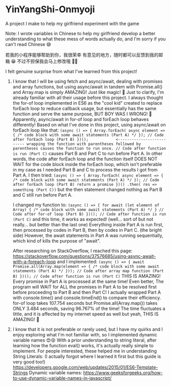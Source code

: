 # YinYangShi-Onmyoji
A project I make to help my girlfriend experiment with the game

Note: I wrote variables in Chinese to help my girlfriend develop a better understanding to what these mess of words actually do, and I'm sorry if you can't read Chinese 😅

若我的小程序能够帮助到你，我很荣幸
有意见的地方，随时都可以反馈到我的邮箱 😁
不过不担保我会马上修改哦 🤣😜

I felt genuine surprise from what I've learned from this project!
1.  I know that I will be using fetch and async/await, dealing with promises and array functions,
    but using async/await in tandem with Promise.all() and Array.map is simply AMAZING! Just like magic! 🤩
    Just to clarify, I'm already familiar with all their usage before this project.
    I always thought the for-of loop implemented in ES6 as the "cool kid" created to replace forEach loop to reduce callback usage,
    but essentially has the same function and serve the same purpose, BUT BOY WAS I WRONG! 🤣
    Apparently, async/await in for-of loop and forEach loop behaves differently!
    Based on what I've done in this project, using async/await on forEach loop like that:
    `
    (async () => {
      Array.forEach( async element => {
        /*
          code block with some await statements (Part A)
        */
      });
      // Code after forEach loop (Part B)
    })();            <-------------------------- wrapping the function with parentheses followed by parentheses causes the function to run once.
    // Code after function is run (Part C)
    `
    causes Part B and Part C to run before Part A.
    In other words, the code after forEach loop and the function itself DOES NOT WAIT for the code block inside the forEach loop,
    which isn't preferable in my case as I needed Part B and C to process the results I got from Part A.
    I then tried:
    `
    (async () => {
      Array.forEach( async element => {
        /*
          code block with some await statements (Part A)
        */
      });
      // Code after forEach loop (Part B)
      return a promise
    })()
    .then( res => something (Part C))
    `
    but the then statement changed nothing as Part B and C still run before Part A.
    
    I changed my function to:
    `
    (async () => {
      for await (let element of Array) {
        /*
          code block with some await statements (Part A)
        */
      }
      // Code after for-of loop (Part B)
    })();
    // Code after function is run (Part C)
    `
    and this time, it works as expected! (well... sort of but not really... but better than the last one)
    Everything inside Part A is run first, then processed by codes in Part B, then by codes in Part C. (the bright side)
    However, the await statements in Part A was running sequentially, which kind of kills the purpose of "await".
    
    After researching on StackOverflow, I reached this page: https://stackoverflow.com/questions/37576685/using-async-await-with-a-foreach-loop
    and I implemented:
    `
    (async () => {
      await Promise.all(Array.map(element => {
        /*
          code block with some await statements (Part A)
        */
      }));
      // Code after array map function (Part B)
    })();
    // Code after function is run (Part C)
    `
    THIS IS AMAZING! Every promise in Part A is processed at the same time! Even better,
    The program will WAIT for ALL the promises in Part A to be resolved first before proceeding to Part B and then Part C!
    I actually wrapped Part A with console.time() and console.timeEnd() to compare their efficiency.
    for-of loop takes 107.754 seconds but Promise.all(Array.map()) takes ONLY 3.484 seconds, saving 96.767% of the time!
    The time fluctuates a little, and it is affected by my internet speed as well but yeah, THIS IS AMAZING! 🤩
    
2.  I know that it is not preferable or rarely used, but I have my quirks and I enjoy exploring what I'm not familiar with,
    so I implemented dynamic variable names 😍😝
    With a prior understanding to string literal, after learning how the function eval() works, it's actually really simple to implement.
    For people interested, these helped me in understanding
    String Literals: (I actually forgot where I learned it first but this guide is very good too!) 
                     https://developers.google.com/web/updates/2015/01/ES6-Template-Strings
    Dynamic variable names: https://www.geeksforgeeks.org/how-to-use-dynamic-variable-names-in-javascript/

